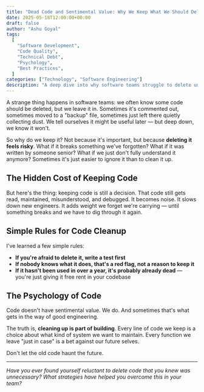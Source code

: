 ```yaml
---
title: "Dead Code and Sentimental Value: Why We Keep What We Should Delete"
date: 2025-05-18T12:00:00+00:00
draft: false
author: "Ashu Goyal"
tags:
  [
    "Software Development",
    "Code Quality",
    "Technical Debt",
    "Psychology",
    "Best Practices",
  ]
categories: ["Technology", "Software Engineering"]
description: "A deep dive into why software teams struggle to delete unnecessary code and how the psychology of sentimental value affects engineering decisions."
---
```


A strange thing happens in software teams: we often know some code should be deleted, but we leave it in. Sometimes it's commented out, sometimes moved to a "backup" file, sometimes just left there quietly collecting dust. We tell ourselves it might be useful later — but deep down, we know it won't.

So why do we keep it? Not because it's important, but because **deleting it feels risky**. What if it breaks something we've forgotten? What if it was written by someone senior? What if we just don't fully understand it anymore? Sometimes it's just easier to ignore it than to clean it up.

## The Hidden Cost of Keeping Code

But here's the thing: keeping code is still a decision. That code still gets read, maintained, misunderstood, and debugged. It becomes noise. It slows down new engineers. It adds weight we forget we're carrying — until something breaks and we have to dig through it again.

## Simple Rules for Code Cleanup

I've learned a few simple rules:

- **If you're afraid to delete it, write a test first**
- **If nobody knows what it does, that's a red flag, not a reason to keep it**
- **If it hasn't been used in over a year, it's probably already dead** — you're just giving it free rent in your codebase

## The Psychology of Code

Code doesn't have sentimental value. We do. And sometimes that's what gets in the way of good engineering.

The truth is, **cleaning up is part of building**. Every line of code we keep is a choice about what kind of system we want to maintain. Every function we leave "just in case" is a bet against our future selves.

Don't let the old code haunt the future.

---

_Have you ever found yourself reluctant to delete code that you knew was unnecessary? What strategies have helped you overcome this in your team?_
